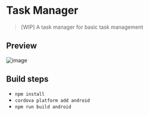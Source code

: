 # Task Manager

> [WIP] A task manager for basic task management

## Preview
![image](https://user-images.githubusercontent.com/63096193/184911155-2c378edc-72cf-4d21-b039-4cf0bda05c26.png)


## Build steps
- `npm install`
- `cordova platform add android`
- `npm run build android`
